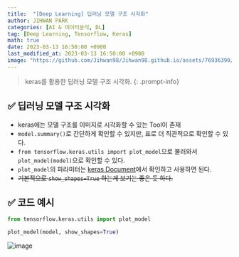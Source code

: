 ```yaml
---
title:  "[Deep Learning] 딥러닝 모델 구조 시각화"
author: JIHWAN PARK
categories: [AI & 데이터분석, DL]
tag: [Deep Learning, Tensorflow, Keras]
math: true
date: 2023-03-13 16:50:00 +0900
last_modified_at: 2023-03-13 16:50:00 +0900
image: "https://github.com/Jihwan98/Jihwan98.github.io/assets/76936390/b3273300-8735-47f7-9c77-7ba5b411f531"
---
```

> keras를 활용한 딥러닝 모델 구조 시각화.
{: .prompt-info}

## ✅ 딥러닝 모델 구조 시각화
- keras에는 모델 구조를 이미지로 시각화할 수 있는 Tool이 존재
- `model.summary()`로 간단하게 확인할 수 있지만, 표로 더 직관적으로 확인할 수 있다.
- `from tensorflow.keras.utils import plot_model`으로 불러와서 `plot_model(model)`으로 확인할 수 있다.
- `plot_model`의 파라미터는 [keras Document](https://keras.io/api/utils/model_plotting_utils/)에서 확인하고 사용하면 된다.
- ~~기본적으로 `show_shapes=True` 하는게 보기는 좋은 듯 하다.~~

## ✅ 코드 예시

```python
from tensorflow.keras.utils import plot_model

plot_model(model, show_shapes=True)
```

![image](https://user-images.githubusercontent.com/76936390/222691703-f1575fd7-8b1e-46d8-a917-398d1bd891c8.png)
